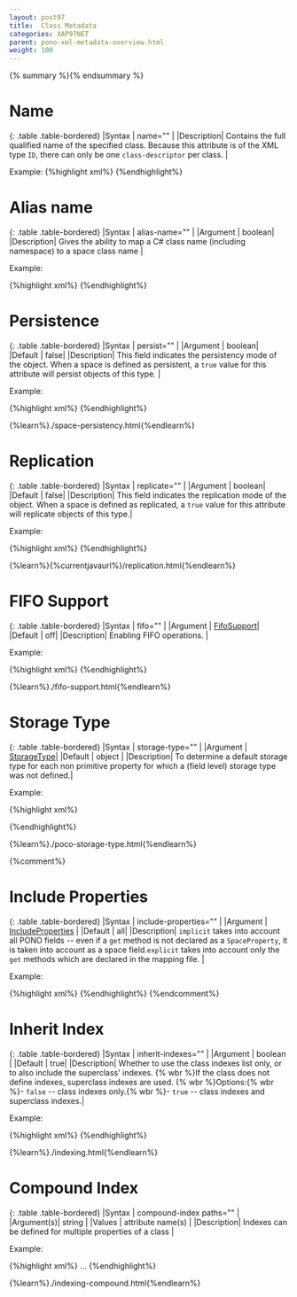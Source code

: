 ```yaml
---
layout: post97
title:  Class Metadata
categories: XAP97NET
parent: pono-xml-metadata-overview.html
weight: 100
---
```


{% summary %}{% endsummary %}


# Name

{: .table .table-bordered}
|Syntax     | name="" |
|Description| Contains the full qualified name of the specified class. Because this attribute is of the XML type `ID`, there can only be one `class-descriptor` per class. |

Example:
{%highlight xml%}
<gigaspaces-mapping>
	<class name="Model.Person">
	</class>
</gigaspaces-mapping>
{%endhighlight%}

# Alias name

{: .table .table-bordered}
|Syntax     | alias-name="" |
|Argument   | boolean|
|Description|  Gives the ability to map a C# class name (including namespace) to a space class name  |

Example:

{%highlight xml%}
<gigaspaces-mapping>
	<class name="Model.Person" alias-name="CommonPerson">
	</class>
</gigaspaces-mapping>
{%endhighlight%}


# Persistence

{: .table .table-bordered}
|Syntax     | persist="" |
|Argument   | boolean|
|Default    | false|
|Description|  This field indicates the persistency mode of the object. When a space is defined as persistent, a `true` value for this attribute will persist objects of this type.  |

Example:

{%highlight xml%}
<gigaspaces-mapping>
	<class name="Model.Person" persist="true">
	</class>
</gigaspaces-mapping>
{%endhighlight%}


{%learn%}./space-persistency.html{%endlearn%}

# Replication

{: .table .table-bordered}
|Syntax     | replicate="" |
|Argument   | boolean|
|Default    | false|
|Description|  This field indicates the replication mode of the object. When a space is defined as replicated, a `true` value for this attribute will replicate objects of this type.|

Example:

{%highlight xml%}
<gigaspaces-mapping>
	<class name="Model.Person" replicate="true">
	</class>
</gigaspaces-mapping>
{%endhighlight%}


{%learn%}{%currentjavaurl%}/replication.html{%endlearn%}


# FIFO Support

{: .table .table-bordered}
|Syntax     | fifo=""  |
|Argument   | [FifoSupport](http://www.gigaspaces.com/docs/dotnetdocs{%currentversion%}/html/T_GigaSpaces_Core_Metadata_FifoSupport.htm)|
|Default    | off|
|Description| Enabling  FIFO operations.     |

Example:

{%highlight xml%}
<gigaspaces-mapping>
    <class name="Model.Person" fifo="operation">
    </class>
</gigaspaces-mapping>
{%endhighlight%}


{%learn%}./fifo-support.html{%endlearn%}

# Storage Type

{: .table .table-bordered}
|Syntax     | storage-type="" |
|Argument   | [StorageType](http://www.gigaspaces.com/docs/dotnetdocs{%currentversion%}/html/T_GigaSpaces_Core_Metadata_StorageType.htm)|
|Default    | object |
|Description| To determine a default storage type for each non primitive property for which a (field level) storage type was not defined.|

Example:

{%highlight xml%}
<gigaspaces-mapping>
    <class name="Model.Person" storage-type="binary" />
</gigaspaces-mapping>

{%endhighlight%}


{%learn%}./poco-storage-type.html{%endlearn%}


{%comment%}
# Include Properties

{: .table .table-bordered}
|Syntax     | include-properties="" |
|Argument   | [IncludeProperties](http://www.gigaspaces.com/docs/dotnetdocs{%currentversion%}/html/T_GigaSpaces_Core_Metadata_IncludeMembers.htm)      |
|Default    | all|
|Description| `implicit` takes into account all PONO fields -- even if a `get` method is not declared   as a `SpaceProperty`, it is taken into account as a space field.`explicit` takes into account only the `get` methods which are declared in the mapping file. |

Example:

{%highlight xml%}
<gigaspaces-mapping>
    <class name="Model.Person" include-properties="public" />
</gigaspaces-mapping>
{%endhighlight%}
{%endcomment%}


# Inherit Index

{: .table .table-bordered}
|Syntax     | inherit-indexes="" |
|Argument   | boolean          |
|Default    | true|
|Description| Whether to use the class indexes list only, or to also include the superclass' indexes. {% wbr %}If the class does not define indexes, superclass indexes are used. {% wbr %}Options:{% wbr %}- `false` -- class indexes only.{% wbr %}- `true` -- class indexes and superclass indexes.|

Example:

{%highlight xml%}
<gigaspaces-mapping>
    <class name="Model.Person" inherit-indexes="false" />
</gigaspaces-mapping>
{%endhighlight%}

{%learn%}./indexing.html{%endlearn%}


# Compound Index

{: .table .table-bordered}
|Syntax     | compound-index paths="" |
|Argument(s)| string          |
|Values     | attribute name(s)   |
|Description| Indexes can be defined for multiple properties of a class  |

Example:

{%highlight xml%}
<gigaspaces-mapping>
    <class name="Data" >
        <compound-index paths="Data1, Data2"/>
        ...
    </class>
</gigaspaces-mapping>
{%endhighlight%}


{%learn%}./indexing-compound.html{%endlearn%}






